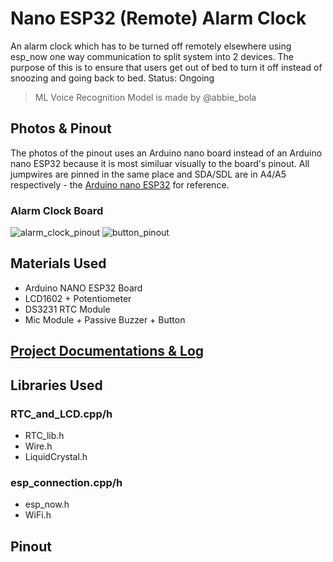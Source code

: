 # Nano ESP32 (Remote) Alarm Clock 
An alarm clock which has to be turned off remotely elsewhere using esp_now one way communication to split system into 2 devices. The purpose of this is to ensure that users get out of bed to turn it off instead of snoozing and going back to bed. 
Status: Ongoing 
> ML Voice Recognition Model is made by @abbie_bola

## Photos & Pinout
The photos of the pinout uses an Arduino nano board instead of an Arduino nano ESP32 because it is most similuar visually to the board's pinout. All jumpwires are pinned in the same place and SDA/SDL are in A4/A5 respectively - the [Arduino nano ESP32](https://docs.arduino.cc/resources/pinouts/ABX00083-full-pinout.pdf) for reference.
### Alarm Clock Board
![alarm_clock_pinout](https://github.com/user-attachments/assets/84e0cc8f-e5a3-41ba-81e9-2eeefc2f4cef)
![button_pinout](https://github.com/user-attachments/assets/b55ec6d9-76c8-48b1-8c9a-9a881498567f)

## Materials Used
- Arduino NANO ESP32 Board
- LCD1602 + Potentiometer
- DS3231 RTC Module
- Mic Module + Passive Buzzer + Button

## [Project Documentations & Log](https://docs.google.com/document/d/1WiQw86Ue8yddEHVPHRZVkMrpHQOxgGgfX3WtC2Yl9dU/edit?usp=sharing)

## Libraries Used
### RTC_and_LCD.cpp/h
  - RTC_lib.h
  - Wire.h
  - LiquidCrystal.h
### esp_connection.cpp/h
  - esp_now.h
  - WiFi.h

## Pinout 
